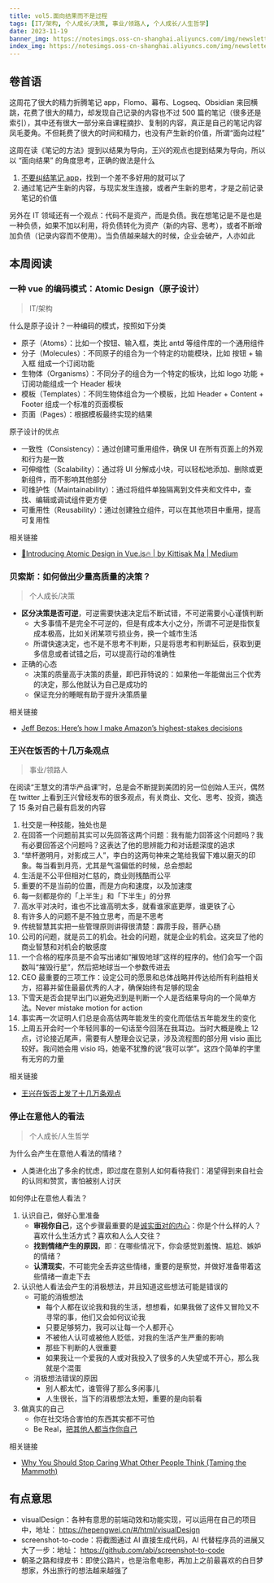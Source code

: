 ```yaml
---
title: vol5.面向结果而不是过程
tags: [IT/架构, 个人成长/决策, 事业/领路人, 个人成长/人生哲学]
date: 2023-11-19
banner_img: https://notesimgs.oss-cn-shanghai.aliyuncs.com/img/newsletter-vol5.jpg
index_img: https://notesimgs.oss-cn-shanghai.aliyuncs.com/img/newsletter-vol5.jpg
---
```


## 卷首语

这周花了很大的精力折腾笔记 app，Flomo、幕布、Logseq、Obsidian 来回横跳，花费了很大的精力，却发现自己记录的内容也不过 500 篇的笔记（很多还是索引），其中还有很大一部分来自课程摘抄、复制的内容，真正是自己的笔记内容凤毛菱角。不但耗费了很大的时间和精力，也没有产生新的价值，所谓“面向过程”

这周在读《笔记的方法》提到以结果为导向，王兴的观点也提到结果为导向，所以以 “面向结果” 的角度思考，正确的做法是什么

1. [不要纠结笔记 app](https://plug-world.com/posts/stop-obsessing-over-tools/)，找到一个差不多好用的就可以了
2. 通过笔记产生新的内容，与现实发生连接，或者产生新的思考，才是之前记录笔记的价值

另外在 IT 领域还有一个观点：代码不是资产，而是负债。我在想笔记是不是也是一种负债，如果不加以利用，将负债转化为资产（新的内容、思考），或者不断增加负债（记录内容而不使用）。当负债越来越大的时候，企业会破产，人亦如此

## 本周阅读

### 一种 vue 的编码模式：Atomic Design（原子设计）

> IT/架构

什么是原子设计？一种编码的模式，按照如下分类

- 原子（Atoms）：比如一个按钮、输入框，类比 antd 等组件库的一个通用组件
- 分子（Molecules）：不同原子的组合为一个特定的功能模块，比如 按钮 + 输入框 组成一个订阅功能
- 生物体（Organisms）：不同分子的组合为一个特定的板块，比如 logo 功能 + 订阅功能组成一个 Header 板块
- 模板（Templates）：不同生物体组合为一个模板，比如 Header + Content + Footer 组成一个标准的页面模板
- 页面（Pages）：根据模板最终实现的结果

原子设计的优点

- 一致性（Consistency）：通过创建可重用组件，确保 UI 在所有页面上的外观和行为是一致
- 可伸缩性（Scalability）：通过将 UI 分解成小块，可以轻松地添加、删除或更新组件，而不影响其他部分
- 可维护性（Maintainability）：通过将组件单独隔离到文件夹和文件中，查找、编辑或调试组件更方便
- 可重用性（Reusability）：通过创建独立组件，可以在其他项目中重用，提高可复用性

相关链接

- [🎉Introducing Atomic Design in Vue.js🔥 | by Kittisak Ma | Medium](https://medium.com/@9haroon_dev/introducing-atomic-design-in-vue-js-a9e873637a3e)

### 贝索斯：如何做出少量高质量的决策？

> 个人成长/决策

- **区分决策是否可逆**，可逆需要快速决定后不断试错，不可逆需要小心谨慎判断
  - 大多事情不是完全不可逆的，但是有成本大小之分，所谓不可逆是指恢复成本极高，比如关闭某项亏损业务，换一个城市生活
  - 所谓快速决定，也不是不思考不判断，只是将思考和判断延后，获取到更多信息或者试错之后，可以提高行动的准确性
- 正确的心态
  - 决策的质量高于决策的质量，即巴菲特说的：如果他一年能做出三个优秀的决定，那么他就认为自己是成功的
  - 保证充分的睡眠有助于提升决策质量

相关链接

- [Jeff Bezos: Here’s how I make Amazon’s highest-stakes decisions](https://www.fastcompany.com/90578272/how-jeff-bezos-makes-decisions)

### 王兴在饭否的十几万条观点

> 事业/领路人

在阅读“王慧文的清华产品课”时，总是会不断提到美团的另一位创始人王兴，偶然在 twitter 上看到王兴曾经发布的很多观点，有关商业、文化、思考、投资，摘选了 15 条对自己最有启发的内容

1. 社交是一种技能，独处也是
2. 在回答一个问题前其实可以先回答这两个问题：我有能力回答这个问题吗？我有必要回答这个问题吗？这表达了他的思辨能力和对话题深度的追求
3. “举杯邀明月，对影成三人”，李白的这两句神来之笔给我留下难以磨灭的印象。每当看到月亮，尤其是气温偏低的时候，总会想起
4. 生活是不公平但相对仁慈的，商业则残酷而公平
5. 重要的不是当前的位置，而是方向和速度，以及加速度
6. 每一刻都是你的「上半生」和「下半生」的分界
7. 高水平对决时，谁也不比谁高明太多，就看谁家底更厚，谁更铁了心
8. 有许多人的问题不是不独立思考，而是不思考
9. 传统智慧其实把一些管理原则讲得很清楚：霹雳手段，菩萨心肠
10. 公司的问题，就是员工的机会。社会的问题，就是企业的机会。这突显了他的商业智慧和对机会的敏感度
11. 一个合格的程序员是不会写出诸如“摧毁地球”这样的程序的。他们会写一个函数叫“摧毁行星”，然后把地球当一个参数传进去
12. CEO 最重要的三项工作：设定公司的愿景和总体战略并传达给所有利益相关方，招募并留住最最优秀的人才，确保始终有足够的现金
13. 下雪天是否会提早出门以避免迟到是判断一个人是否结果导向的一个简单方法。Never mistake motion for action
14. 事实再一次证明人们总是会高估两年能发生的变化而低估五年能发生的变化
15. 上周五开会时一个年轻同事的一句话至今回荡在我耳边。当时大概是晚上 12 点，讨论接近尾声，需要有人整理会议记录，涉及流程图的部分用 visio 画比较好。我问她会用 visio 吗，她毫不犹豫的说“我可以学”。这四个简单的字里有无穷的力量

相关链接

- [王兴在饭否上发了十几万条观点](https://twitter.com/punk2898/status/1710551182127800369)

### 停止在意他人的看法

> 个人成长/人生哲学

为什么会产生在意他人看法的情绪？

- 人类进化出了多余的忧虑，即过度在意别人如何看待我们：渴望得到来自社会的认同和赞赏，害怕被别人讨厌

如何停止在意他人看法？

1. 认识自己，做好心里准备
   - **审视你自己**，这个步骤最重要的是[诚实面对的内心](https://www.wujieli.top/2023/10/06/%E4%BA%BA%E7%94%9F%E5%8E%9F%E5%88%99%E4%BA%8C%EF%BC%9A%E8%AF%9A%E5%AE%9E/)：你是个什么样的人？喜欢什么生活方式？喜欢和人么人交往？
   - **找到情绪产生的原因**，即：在哪些情况下，你会感觉到羞愧、尴尬、嫉妒的情绪？
   - **认清现实**，不可能完全丢弃这些情绪，重要的是察觉，并做好准备带着这些情绪一直走下去
2. 认识他人看法会产生的消极想法，并且知道这些想法可能是错误的
   - 可能的消极想法
     - 每个人都在议论我和我的生活，想想看，如果我做了这件又冒险又不寻常的事，他们又会如何议论我
     - 只要足够努力，我可以让每一个人都开心
     - 不被他人认可或被他人贬低，对我的生活产生严重的影响
     - 那些下判断的人很重要
     - 如果我让一个爱我的人或对我投入了很多的人失望或不开心，那么我就是个混蛋
   - 消极想法错误的原因
     - 别人都太忙，谁管得了那么多闲事儿
     - 人生很长，当下的消极想法太短，重要的是向前看
3. 做真实的自己
   - 你在社交场合害怕的东西其实都不可怕
   - Be Real，[把其他人都当作你自己](https://weekly.wujieli.top/2023/09/24/vol1.%E6%B4%BB%E5%9C%A8%E8%BF%99%E7%8F%8D%E8%B4%B5%E7%9A%84%E4%BA%BA%E9%97%B4%EF%BC%8C%E5%A4%AA%E9%98%B3%E5%BC%BA%E7%83%88%EF%BC%8C%E6%B0%B4%E6%B3%A2%E6%B8%A9%E6%9F%94/#%E7%9F%AD%E7%AF%87%E5%B0%8F%E8%AF%B4%E3%80%8A%E8%9B%8B%E3%80%8B)

相关链接

- [Why You Should Stop Caring What Other People Think (Taming the Mammoth) ](https://waitbutwhy.com/2014/06/taming-mammoth-let-peoples-opinions-run-life.html)

## 有点意思

- visualDesign：各种有意思的前端动效和功能实现，可以运用在自己的项目中，地址： https://hepengwei.cn/#/html/visualDesign
- screenshot-to-code：将截图通过 AI 直接生成代码，AI 代替程序员的进展又大了一步：地址： https://github.com/abi/screenshot-to-code
- 朝圣之路和绿皮书：即使公路片，也是治愈电影，再加上之前最喜欢的白日梦想家，外出旅行的想法越来越强了
